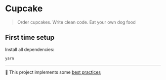# Cupcake

> Order cupcakes. Write clean code. Eat your own dog food

## First time setup

Install all dependencies:

```
yarn
```

---

📌 This project implements some [best practices](https://github.com/thekarel/best-practices)
